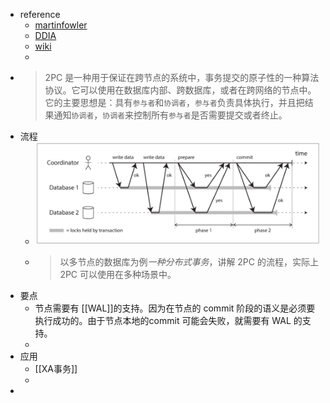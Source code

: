 - reference
	- [martinfowler](https://martinfowler.com/articles/patterns-of-distributed-systems/two-phase-commit.html)
	- [DDIA](http://ddia.vonng.com/#/ch9?id=%e4%b8%a4%e9%98%b6%e6%ae%b5%e6%8f%90%e4%ba%a4%e7%ae%80%e4%bb%8b)
	- [wiki](https://zh.wikipedia.org/wiki/%E4%BA%8C%E9%98%B6%E6%AE%B5%E6%8F%90%E4%BA%A4)
	-
- > 2PC 是一种用于保证在跨节点的系统中，事务提交的原子性的一种算法协议。它可以使用在数据库内部、跨数据库，或者在跨网络的节点中。它的主要思想是：具有`参与者`和`协调者`，`参与者`负责具体执行，并且把结果通知`协调者`，`协调者`来控制所有`参与者`是否需要提交或者终止。
- 流程
	- ![](https://raw.githubusercontent.com/stillfox-lee/image/main/picgo/20220624234118.png)
	- > 以多节点的数据库为例*一种分布式事务*，讲解 2PC 的流程，实际上 2PC 可以使用在多种场景中。
- 要点
	- 节点需要有 [[WAL]]的支持。因为在节点的 commit 阶段的语义是必须要执行成功的。由于节点本地的commit 可能会失败，就需要有 WAL 的支持。
	-
- 应用
	- [[XA事务]]
	-
-